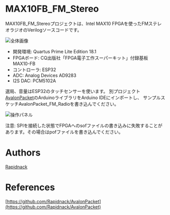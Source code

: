 # MAX10FB_FM_Stereo

MAX10FB_FM_Stereoプロジェクトは、Intel MAX10 FPGAを使ったFMステレオラジオのVerilogソースコードです。

![全体画像](http://rapidack.sakura.ne.jp/ttl/wp-content/uploads/2019/03/a09c9286fd08eac3d7a2d326fc89ca21.png)

- 開発環境: Quartus Prime Lite Edition 18.1
- FPGAボード: CQ出版社「FPGA電子工作スーパーキット」付録基板 MAX10-FB
- コントローラ: ESP32
- ADC: Analog Devices AD9283
- I2S DAC: PCM5102A

選局、音量はESP32のタッチセンサーを使います。
別プロジェクト[AvalonPacket](https://github.com/Rapidnack/AvalonPacket)のArduinoライブラリをArduino IDEにインポートし、
サンプルスケッチAvalonPacket_FM_Radioを書き込んでください。

![操作パネル](http://rapidack.sakura.ne.jp/ttl/wp-content/uploads/2019/03/FrontPanel.png)


注意: SPIを接続した状態でFPGAへのsofファイルの書き込みに失敗することがあります。その場合はpofファイルを書き込んでください。


# Authors

[Rapidnack](http://rapidnack.com/)

# References

[https://github.com/Rapidnack/AvalonPacket](https://github.com/Rapidnack/AvalonPacket)
